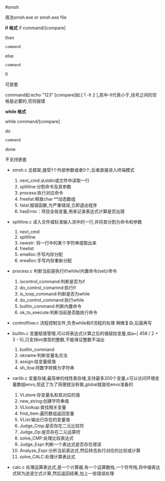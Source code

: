 #smsh

用法smsh.exe or smsh.exe file

**if 格式**
if command/[compare]

then

    command
    
else

    command
fi

可嵌套

command如:echo "123"
[compare]如:[ 1 -lt 2 ],其中-lt代表小于,括号之间的空格是必要的,否则报错

**while 格式**

while command/[compare]

do

    command
    
done

不支持嵌套

- smsh.c
总框架,接受1个外部参数或者0个,后者直接进入终端模式
    1. next_cmd:从stdin或文件中读取一行
    2. splitline:分割命令及其参数
    3. process:执行对应命令
    4. freelist:释放char **动态数组
    5. fatal:报错函数,为严重错误,立即退出程序
    6. hasError：项目全局变量,用来记录表达式计算是否出错
- splitline.c
读入文件或标准输入流中的一行,并将其分割为命令和参数
    1. next_cmd
    2. splitline
    3. newstr: 将一行中的某个字符串提取出来
    4. freelist
    5. emalloc:手写内存分配
    6. erealloc:手写内存重新分配

- process.c
判断当前是执行if/while/内置命令(set)/命令
  1. iscontrol_command:判断是否为if
  2. do_control_comamnd:执行if
  3. is_loop_command:判断是否为while
  4. do_control_command:执行while
  5. builtin_command:判断内置命令
  6. ok_to_execute:判断当前是否能执行命令
- controlflow.c
流程控制文件,负责while和if流程的处理
稍微复杂,后面再写
- builtin.c
变量赋值管理,可以将表达式计算之后的值赋给变量,如a=[ 458 / 2 + 3 - 5],只支持int类型的整数,不能保证整数不溢出
  1. builtin_command
  2. okname:判断变量名合法
  3. assign:给变量赋值
  4. sh_itoa:将数字转换为字符串

- varlib.c
变量存储,最简单的线性表存储,支持最多200个变量,c可以访问环境变量数组envs,但这了为了简便就没有做,global就是给envs准备的
  1. VLstore:存变量名和其对应的值
  2. new_string:创建字符串值
  3. VLlookup:查找相关变量
  4. find_item:遍历数组返回变量
  5. VList:输出已存在的变量值
  6. Judge_Cmp:是否存在二元比较符
  7. Judge_Op:是否存在二元运算符
  8. solve_CMP:处理比较表达式
  9. Judge_Expr:判断一个表达式是否存在错误
  10. Analyze_Expr:分析当前表达式,然后转去执行对应的比较或计算
  11. solve_CALC:处理计算表达式

- calc.c
处理运算表达式,是一个计算器,有一个运算数栈,一个符号栈,将中缀表达式转为逆波兰式计算,然后返回结果,加上一些错误处理
